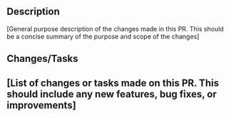 ## Description
[General purpose description of the changes made in this PR. This should be a concise summary of the purpose and scope of the changes]

## Changes/Tasks
[List of changes or tasks made on this PR. This should include any new features, bug fixes, or improvements]
- 